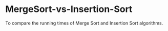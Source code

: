 # MergeSort-vs-Insertion-Sort
To compare the running times of Merge Sort and Insertion Sort algorithms.
